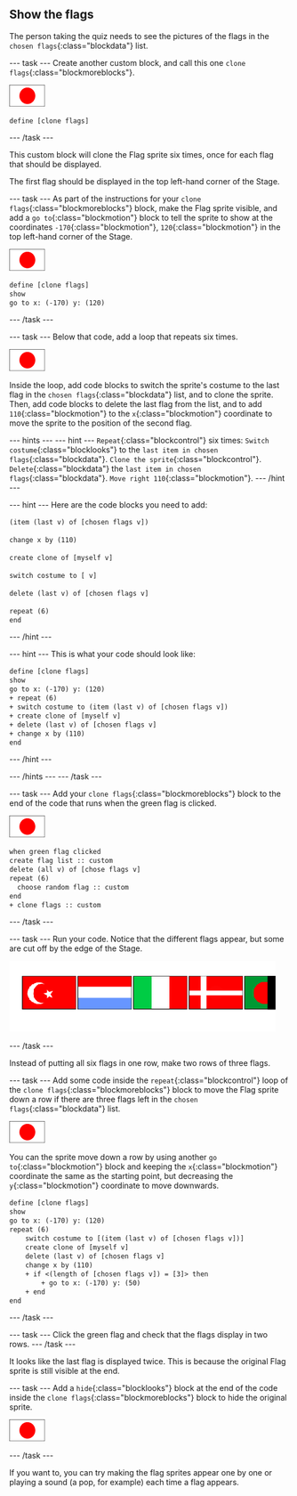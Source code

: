 ## Show the flags

The person taking the quiz needs to see the pictures of the flags in the `chosen flags`{:class="blockdata"} list.

--- task ---
Create another custom block, and call this one `clone flags`{:class="blockmoreblocks"}.

![Flag sprite](images/flag-sprite.png)

```blocks
define [clone flags]
```

--- /task ---

This custom block will clone the Flag sprite six times, once for each flag that should be displayed.

The first flag should be displayed in the top left-hand corner of the Stage.

--- task ---
As part of the instructions for your `clone flags`{:class="blockmoreblocks"} block, make the Flag sprite visible, and add a `go to`{:class="blockmotion"} block to tell the sprite to show at the coordinates `-170`{:class="blockmotion"}, `120`{:class="blockmotion"} in the top left-hand corner of the Stage.

![Flag sprite](images/flag-sprite.png)

```blocks
define [clone flags]
show
go to x: (-170) y: (120)
```
--- /task ---

--- task ---
Below that code, add a loop that repeats six times.

![Flag sprite](images/flag-sprite.png)

Inside the loop, add code blocks to switch the sprite's costume to the last flag in the `chosen flags`{:class="blockdata"} list, and to clone the sprite. Then, add code blocks to delete the last flag from the list, and to add `110`{:class="blockmotion"} to the `x`{:class="blockmotion"} coordinate to move the sprite to the position of the second flag.

--- hints ---
--- hint ---
`Repeat`{:class="blockcontrol"} six times:
`Switch costume`{:class="blocklooks"} to the `last item in chosen flags`{:class="blockdata"}.
`Clone the sprite`{:class="blockcontrol"}.
`Delete`{:class="blockdata"} the `last item in chosen flags`{:class="blockdata"}.
`Move right 110`{:class="blockmotion"}.
--- /hint ---

--- hint ---
Here are the code blocks you need to add:

```blocks
(item (last v) of [chosen flags v])

change x by (110)

create clone of [myself v]

switch costume to [ v]

delete (last v) of [chosen flags v]

repeat (6)
end
```
--- /hint ---

--- hint ---
This is what your code should look like:

```blocks
define [clone flags]
show
go to x: (-170) y: (120)
+ repeat (6)
+ switch costume to (item (last v) of [chosen flags v])
+ create clone of [myself v]
+ delete (last v) of [chosen flags v]
+ change x by (110)
end
```
--- /hint ---

--- /hints ---
--- /task ---

--- task ---
Add your `clone flags`{:class="blockmoreblocks"} block to the end of the code that runs when the green flag is clicked.

![Flag sprite](images/flag-sprite.png)

```blocks
when green flag clicked
create flag list :: custom
delete (all v) of [chose flags v]
repeat (6)
  choose random flag :: custom
end
+ clone flags :: custom
```

--- /task ---

--- task ---
Run your code. Notice that the different flags appear, but some are cut off by the edge of the Stage.

![Flags go off the screen](images/flags-off-the-screen.png)

--- /task ---

Instead of putting all six flags in one row, make two rows of three flags.

--- task ---
Add some code inside the `repeat`{:class="blockcontrol"} loop of the `clone flags`{:class="blockmoreblocks"} block to move the Flag sprite down a row if there are three flags left in the `chosen flags`{:class="blockdata"} list.

![Flag sprite](images/flag-sprite.png)

You can the sprite move down a row by using another `go to`{:class="blockmotion"} block and keeping the `x`{:class="blockmotion"} coordinate the same as the starting point, but decreasing the `y`{:class="blockmotion"} coordinate to move downwards.

```blocks
define [clone flags]
show
go to x: (-170) y: (120)
repeat (6)
    switch costume to [(item (last v) of [chosen flags v])]
    create clone of [myself v]
    delete (last v) of [chosen flags v]
    change x by (110)
    + if <(length of [chosen flags v]) = [3]> then
        + go to x: (-170) y: (50)
    + end
end
```
--- /task ---

--- task ---
Click the green flag and check that the flags display in two rows.
--- /task ---

It looks like the last flag is displayed twice. This is because the original Flag sprite is still visible at the end.

--- task ---
Add a `hide`{:class="blocklooks"} block at the end of the code inside the `clone flags`{:class="blockmoreblocks"} block to hide the original sprite.

![Flag sprite](images/flag-sprite.png)

--- /task ---

If you want to, you can try making the flag sprites appear one by one or playing a sound (a pop, for example) each time a flag appears.
